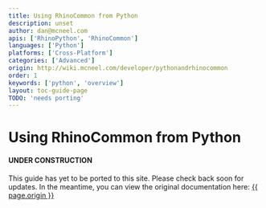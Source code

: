 ```yaml
---
title: Using RhinoCommon from Python
description: unset
author: dan@mcneel.com
apis: ['RhinoPython', 'RhinoCommon']
languages: ['Python']
platforms: ['Cross-Platform']
categories: ['Advanced']
origin: http://wiki.mcneel.com/developer/pythonandrhinocommon
order: 1
keywords: ['python', 'overview']
layout: toc-guide-page
TODO: 'needs porting'
---
```


# Using RhinoCommon from Python

<div class="bs-callout bs-callout-danger">
  <h4>UNDER CONSTRUCTION</h4>
  <p>This guide has yet to be ported to this site.  Please check back soon for updates.  
  In the meantime, you can view the original documentation here:
  <a href="{{ page.origin }}">{{ page.origin }}</a></p>
</div>
